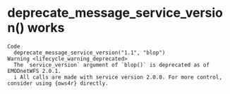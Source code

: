 # deprecate_message_service_version() works

    Code
      deprecate_message_service_version("1.1", "blop")
    Warning <lifecycle_warning_deprecated>
      The `service_version` argument of `blop()` is deprecated as of EMODnetWFS 2.0.1.
      i All calls are made with service version 2.0.0. For more control, consider using {ows4r} directly.

